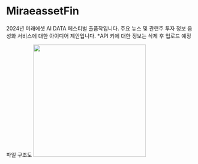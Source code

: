 # MiraeassetFin
2024년 미래에셋 AI DATA 페스티벌 출품작입니다.
주요 뉴스 및 관련주 투자 정보 음성화 서비스에 대한 아이디어 제안입니다.
*API 키에 대한 정보는 삭제 후 업로드 예정


파일 구조도
<img width ="300" src= "https://github.com/user-attachments/assets/48483343-8da6-4a7c-9e33-ab08bf8b52cb">
